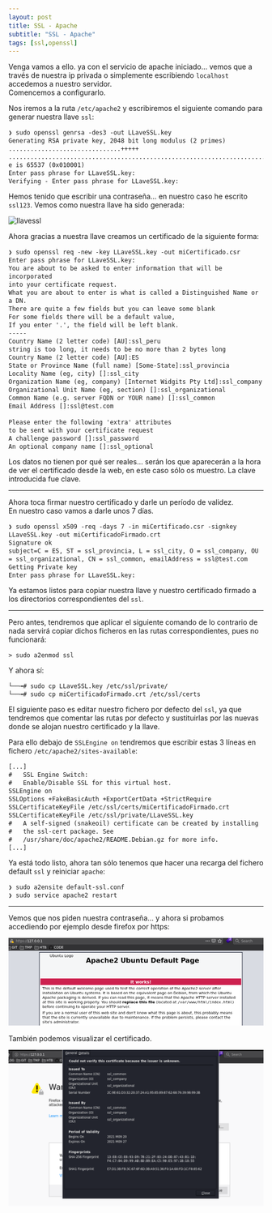 ```yaml
---
layout: post
title: SSL - Apache
subtitle: "SSL - Apache"
tags: [ssl,openssl]
---
```


​Venga vamos a ello. ya con el servicio de apache iniciado... vemos que a través de nuestra ip privada o simplemente escribiendo `localhost` accedemos a nuestro servidor.  
Comencemos a configurarlo.

Nos iremos a la ruta `/etc/apache2` y escribiremos el siguiente comando para generar nuestra llave `ssl`:

```
❯ sudo openssl genrsa -des3 -out LLaveSSL.key
Generating RSA private key, 2048 bit long modulus (2 primes)
...............................+++++
.........................................................................................................................+++++
e is 65537 (0x010001)
Enter pass phrase for LLaveSSL.key:
Verifying - Enter pass phrase for LLaveSSL.key:
```

Hemos tenido que escribir una contraseña... en nuestro caso he escrito `ssl123`. Vemos como nuestra llave ha sido generada:

![llavessl](../assets/imgs/ssl/llacessl.png)

Ahora gracias a nuestra llave creamos un certificado de la siguiente forma:

```
❯ sudo openssl req -new -key LLaveSSL.key -out miCertificado.csr
Enter pass phrase for LLaveSSL.key:
You are about to be asked to enter information that will be incorporated
into your certificate request.
What you are about to enter is what is called a Distinguished Name or a DN.
There are quite a few fields but you can leave some blank
For some fields there will be a default value,
If you enter '.', the field will be left blank.
-----
Country Name (2 letter code) [AU]:ssl_peru
string is too long, it needs to be no more than 2 bytes long
Country Name (2 letter code) [AU]:ES
State or Province Name (full name) [Some-State]:ssl_provincia
Locality Name (eg, city) []:ssl_city
Organization Name (eg, company) [Internet Widgits Pty Ltd]:ssl_company
Organizational Unit Name (eg, section) []:ssl_organizational
Common Name (e.g. server FQDN or YOUR name) []:ssl_common
Email Address []:ssl@test.com

Please enter the following 'extra' attributes
to be sent with your certificate request
A challenge password []:ssl_password
An optional company name []:ssl_optional
```

Los datos no tienen por qué ser reales... serán los que aparecerán a la hora de ver el certificado desde la web, en este caso sólo os muestro. La clave introducida fue clave.

----

Ahora toca firmar nuestro certificado y darle un período de validez.  
En nuestro caso vamos a darle unos 7 días.

```
❯ sudo openssl x509 -req -days 7 -in miCertificado.csr -signkey LLaveSSL.key -out miCertificadoFirmado.crt
Signature ok
subject=C = ES, ST = ssl_provincia, L = ssl_city, O = ssl_company, OU = ssl_organizational, CN = ssl_common, emailAddress = ssl@test.com
Getting Private key
Enter pass phrase for LLaveSSL.key:
```

Ya estamos listos para copiar nuestra llave y nuestro certificado firmado a los directorios correspondientes del `ssl`.

----

​Pero antes, tendremos que aplicar el siguiente comando de lo contrario de nada servirá copiar dichos ficheros en las rutas correspondientes, pues no funcionará:

```
> sudo a2enmod ssl
```

Y ahora sí:

```
└──╼# sudo cp LLaveSSL.key /etc/ssl/private/
└──╼# sudo cp miCertificadoFirmado.crt /etc/ssl/certs
```

El siguiente paso es editar nuestro fichero por defecto del `ssl`, ya que tendremos que comentar las rutas por defecto y sustituirlas por las nuevas donde se alojan nuestro certificado y la llave.

Para ello debajo de `SSLEngine on` tendremos que escribir estas 3 líneas en fichero `/etc/apache2/sites-available`:

```
[...]
#   SSL Engine Switch:
#   Enable/Disable SSL for this virtual host.
SSLEngine on
SSLOptions +FakeBasicAuth +ExportCertData +StrictRequire
SSLCertificateKeyFile /etc/ssl/certs/miCertificadoFirmado.crt
SSLCertificateKeyFile /etc/ssl/private/LLaveSSL.key
#   A self-signed (snakeoil) certificate can be created by installing
#   the ssl-cert package. See
#   /usr/share/doc/apache2/README.Debian.gz for more info.
[...]
```

Ya está todo listo, ahora tan sólo tenemos que hacer una recarga del fichero default `ssl` y reiniciar `apache`:

```
❯ sudo a2ensite default-ssl.conf
❯ sudo service apache2 restart
```

----

Vemos que nos piden nuestra contraseña... y ahora si probamos accediendo por ejemplo desde firefox por https:

![https](../assets/imgs/ssl/https.png)

También podemos visualizar el certificado.

![ssl](../assets/imgs/ssl/ssl.png)
